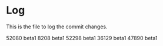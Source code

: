 # Log

This is the file to log the commit changes.

52080 beta1
8208 beta1
52298 beta1
36129 beta1
47890 beta1

